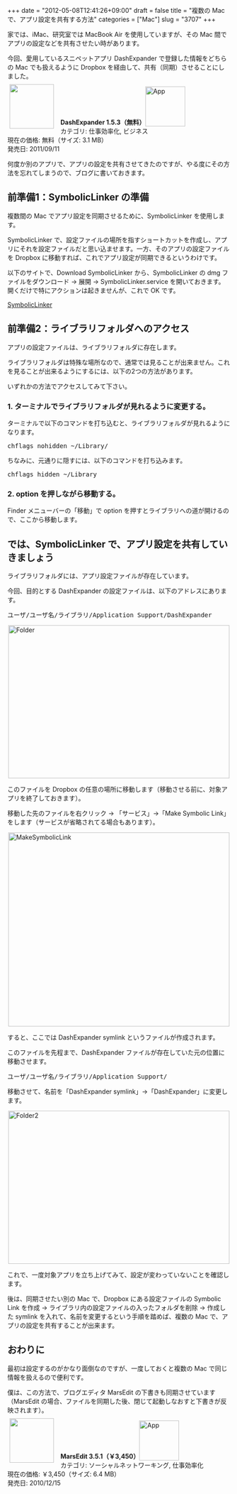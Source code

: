 +++
date = "2012-05-08T12:41:26+09:00"
draft = false
title = "複数の Mac で、アプリ設定を共有する方法"
categories = ["Mac"]
slug = "3707"
+++

家では、iMac、研究室では MacBook Air を使用していますが、その Mac 間でアプリの設定などを共有させたい時があります。

今回、愛用しているスニペットアプリ DashExpander で登録した情報をどちらの Mac でも扱えるように Dropbox を経由して、共有（同期）させることにしました。

<a href="https://itunes.apple.com/jp/app/id458867049?mt=12&uo=4&at=11l3RT" target="_blank" rel="nofollow"><img width="100" class="alignleft" align="left" src="http://a4.mzstatic.com/us/r1000/092/Purple/v4/08/42/11/084211b7-ed99-38de-fbc1-c17df38f2b50/dashExpander.100x100-75.png" style="margin: -5px 15px 1px 5px;"></a><strong> DashExpander 1.5.3（無料）</strong><a href="https://itunes.apple.com/jp/app/id458867049?mt=12&uo=4&at=11l3RT" target="_blank" rel="nofollow"><img src="/images/2012/12/viewinitunes_jp.png" style="vertical-align:bottom;" width="90" alt="App"></a><br> カテゴリ: 仕事効率化, ビジネス<br> 現在の価格: 無料（サイズ: 3.1 MB）<br> 発売日: 2011/09/11<br style="clear: both;">

何度か別のアプリで、アプリの設定を共有させてきたのですが、やる度にその方法を忘れてしまうので、ブログに書いておきます。

<h2>前準備1：SymbolicLinker の準備</h2>

複数間の Mac でアプリ設定を同期させるために、SymbolicLinker を使用します。

SymbolicLinker で、設定ファイルの場所を指すショートカットを作成し、アプリにそれを設定ファイルだと思い込ませます。一方、そのアプリの設定ファイルを Dropbox に移動すれば、これでアプリ設定が同期できるというわけです。

以下のサイトで、Download SymbolicLinker から、SymbolicLinker の dmg ファイルをダウンロード → 展開 → SymbolicLinker.service を開いておきます。開くだけで特にアクションは起きませんが、これで OK です。

<a href="http://seiryu.home.comcast.net/~seiryu/symboliclinker.html" target="_blank">SymbolicLinker</a>

<h2>前準備2：ライブラリフォルダへのアクセス</h2>

アプリの設定ファイルは、ライブラリフォルダに存在します。

ライブラリフォルダは特殊な場所なので、通常では見ることが出来ません。これを見ることが出来るようにするには、以下の2つの方法があります。

いずれかの方法でアクセスしてみて下さい。

<h3>1. ターミナルでライブラリフォルダが見れるように変更する。</h3>

ターミナルで以下のコマンドを打ち込むと、ライブラリフォルダが見れるようになります。

<pre>chflags nohidden ~/Library/</code></pre>

ちなみに、元通りに隠すには、以下のコマンドを打ち込みます。

<pre>chflags hidden ~/Library</code></pre>

<h3>2. option を押しながら移動する。</h3>

Finder メニューバーの「移動」で option を押すとライブラリへの道が開けるので、ここから移動します。

<h2>では、SymbolicLinker で、アプリ設定を共有していきましょう</h2>

ライブラリフォルダには、アプリ設定ファイルが存在しています。

今回、目的とする DashExpander の設定ファイルは、以下のアドレスにあります。

<pre>ユーザ/ユーザ名/ライブラリ/Application Support/DashExpander</code></pre>

<img style="display:block; margin-left:auto; margin-right:auto;" src="/images/2012/05/folder.png" alt="Folder" title="folder.png" border="0" width="500" height="345" />

このファイルを Dropbox の任意の場所に移動します（移動させる前に、対象アプリを終了しておきます）。

移動した先のファイルを右クリック → 「サービス」→「Make Symbolic Link」をします（サービスが省略されてる場合もあります）。

<img style="display:block; margin-left:auto; margin-right:auto;" src="/images/2012/05/makeSymbolicLink.png" alt="MakeSymbolicLink" title="makeSymbolicLink.png" border="0" width="500" height="437" />

すると、ここでは DashExpander symlink というファイルが作成されます。

このファイルを先程まで、DashExpander ファイルが存在していた元の位置に移動させます。

<pre>ユーザ/ユーザ名/ライブラリ/Application Support/</code></pre>

移動させて、名前を「DashExpander symlink」→「DashExpander」に変更します。

<img style="display:block; margin-left:auto; margin-right:auto;" src="/images/2012/05/folder2.png" alt="Folder2" title="folder2.png" border="0" width="500" height="345" />

これで、一度対象アプリを立ち上げてみて、設定が変わっていないことを確認します。

後は、同期させたい別の Mac で、Dropbox にある設定ファイルの Symbolic Link を作成 → ライブラリ内の設定ファイルの入ったフォルダを削除 → 作成した symlink を入れて、名前を変更するという手順を踏めば、複数の Mac で、アプリの設定を共有することが出来ます。

<h2>おわりに</h2>

最初は設定するのがかなり面倒なのですが、一度しておくと複数の Mac で同じ情報を扱えるので便利です。

僕は、この方法で、ブログエディタ MarsEdit の下書きも同期させています（MarsEdit の場合、ファイルを同期した後、閉じて起動しなおすと下書きが反映されます）。

<a href="https://itunes.apple.com/jp/app/id402376225?mt=12&uo=4&at=11l3RT" target="_blank" rel="nofollow"><img width="100" class="alignleft" align="left" src="http://a2.mzstatic.com/us/r1000/110/Purple/v4/52/2c/1a/522c1aaf-cdd4-b30f-627b-401974f51b09/appicon_marsedit.100x100-75.png" style="margin: -5px 15px 1px 5px;"></a><strong> MarsEdit 3.5.1（￥3,450）</strong><a href="https://itunes.apple.com/jp/app/id402376225?mt=12&uo=4&at=11l3RT" target="_blank" rel="nofollow"><img src="/images/2012/12/viewinitunes_jp.png" style="vertical-align:bottom;" width="90" alt="App"></a><br> カテゴリ: ソーシャルネットワーキング, 仕事効率化<br> 現在の価格: ￥3,450（サイズ: 6.4 MB）<br> 発売日: 2010/12/15<br style="clear: both;">
